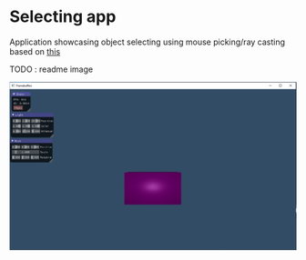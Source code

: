 
# Selecting app

Application showcasing object selecting using mouse picking/ray casting based on [this](http://antongerdelan.net/opengl/raycasting.html)

TODO : readme image

<img src="res/readme.png">
